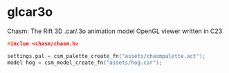 # glcar3o
Chasm: The Rift 3D .car/.3o animation model OpenGL viewer written in C23

```c
#inclue <chasm/chasm.h>

settings.pal = csm_palette_create_fn("assets/chasmpalette.act");
model hog = csm_model_create_fn("assets/hog.car");
```
